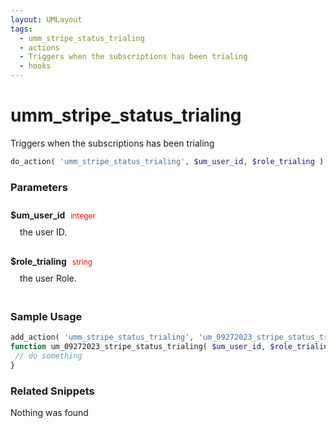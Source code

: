 ```yaml
---
layout: UMLayout
tags: 
  - umm_stripe_status_trialing
  - actions
  - Triggers when the subscriptions has been trialing
  - hooks
---
```

# umm\_stripe\_status\_trialing
Triggers when the subscriptions has been trialing
``` php
do_action( 'umm_stripe_status_trialing', $um_user_id, $role_trialing )
```
<div class='hook-sep'></div>

### Parameters

<div style='padding: 10px 0px 10px;'>
<strong>$um_user_id</strong> <span style='color:red;font-size:12px;padding: 0px 5px 0px 5px' >integer</span>
<div style="margin-left:10px;padding: 10px 5px">the user ID.</div>
</div>
<div style='padding: 10px 0px 10px;'>
<strong>$role_trialing</strong> <span style='color:red;font-size:12px;padding: 0px 5px 0px 5px' >string</span>
<div style="margin-left:10px;padding: 10px 5px">the user Role.</div>
</div>
<div class='hook-sep'></div>



### Sample Usage

``` php
add_action( 'umm_stripe_status_trialing', 'um_09272023_stripe_status_trialing ', 10, 2 )
function um_09272023_stripe_status_trialing( $um_user_id, $role_trialing ){
 // do something
}
```
<div class='hook-sep'></div>



### Related Snippets

Nothing was found

